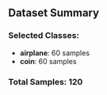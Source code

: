 
## Dataset Summary

### Selected Classes:
- **airplane**: 60 samples
- **coin**: 60 samples

### Total Samples: 120
